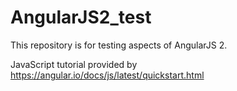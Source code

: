 # AngularJS2_test
This repository is for testing aspects of AngularJS 2.

JavaScript tutorial provided by https://angular.io/docs/js/latest/quickstart.html
